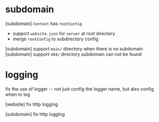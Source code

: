 # subdomain

[subdomain] `Context` has `rootConfig`

- support `website.json` for `server` at root directory
- merge `rootConfig` to subdirectory config

[subdomain] support `main/` directory when there is no subdomain
[subdomain] support `404/` directory subdomain can not be found

# logging

fix the use of logger -- not just config the logger name, but also config when to log

[website] fix http logging

[subdomain] fix http logging
